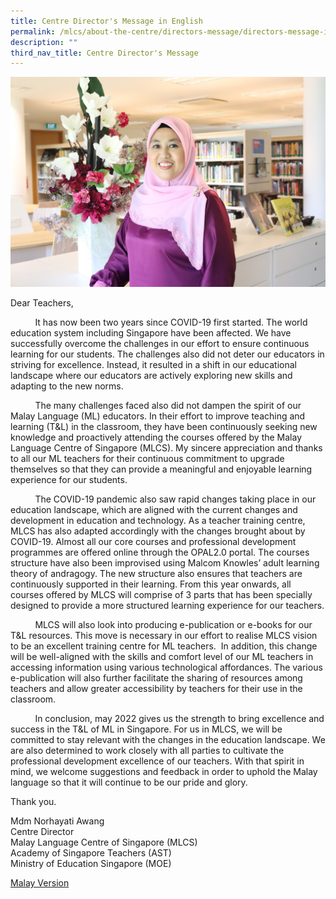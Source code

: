 ```yaml
---
title: Centre Director's Message in English
permalink: /mlcs/about-the-centre/directors-message/directors-message-in-english/
description: ""
third_nav_title: Centre Director's Message
---
```

![Centre Director's Message](/images/whatsapp-image-2022-02-15-at-4-51-28-pm.jpeg)

Dear Teachers,

&nbsp; &nbsp; &nbsp; &nbsp; &nbsp; It has now been two years since COVID-19 first started. The world education system including Singapore have been affected. We have successfully overcome the challenges in our effort to ensure continuous learning for our students. The challenges also did not deter our educators in striving for excellence. Instead, it resulted in a shift in our educational landscape where our educators are actively exploring new skills and adapting to the new norms.

&nbsp; &nbsp; &nbsp; &nbsp; &nbsp; The many challenges faced also did not dampen the spirit of our Malay Language (ML) educators. In their effort to improve teaching and learning (T&amp;L) in the classroom, they have been continuously seeking new knowledge and proactively attending the courses offered by the Malay Language Centre of Singapore (MLCS). My sincere appreciation and thanks to all our ML teachers for their continuous commitment to upgrade themselves so that they can provide a meaningful and enjoyable learning experience for our students.

&nbsp; &nbsp; &nbsp; &nbsp; &nbsp; The COVID-19 pandemic also saw rapid changes taking place in our education landscape, which are aligned with the current changes and development in education and technology. As a teacher training centre, MLCS has also adapted accordingly with the changes brought about by COVID-19. Almost all our core courses and professional development programmes are offered online through the OPAL2.0 portal. The courses structure have also been improvised using Malcom Knowles’ adult learning theory of andragogy. The new structure also ensures that teachers are continuously supported in their learning. From this year onwards, all courses offered by MLCS will comprise of 3 parts that has been specially designed to provide a more structured learning experience for our teachers.

&nbsp; &nbsp; &nbsp; &nbsp; &nbsp; MLCS will also look into producing e-publication or e-books for our T&amp;L resources. This move is necessary in our effort to realise MLCS vision to be an excellent training centre for ML teachers.&nbsp; In addition, this change will be well-aligned with the skills and comfort level of our ML teachers in accessing information using various technological affordances. The various e-publication will also further facilitate the sharing of resources among teachers and allow greater accessibility by teachers for their use in the classroom.

&nbsp; &nbsp; &nbsp; &nbsp; &nbsp; In conclusion, may 2022 gives us the strength to bring excellence and success in the T&amp;L of ML in Singapore. For us in MLCS, we will be committed to stay relevant with the changes in the education landscape. We are also determined to work closely with all parties to cultivate the professional development excellence of our teachers. With that spirit in mind, we welcome suggestions and feedback in order to uphold the Malay language so that it will continue to be our pride and glory.

Thank you.

Mdm Norhayati Awang
<br>
Centre Director
<br>
Malay Language Centre of Singapore (MLCS)
<br>
Academy of Singapore Teachers (AST)
<br>
Ministry of Education Singapore (MOE)

[Malay Version](/mlcs/about-the-centre/directors-message)